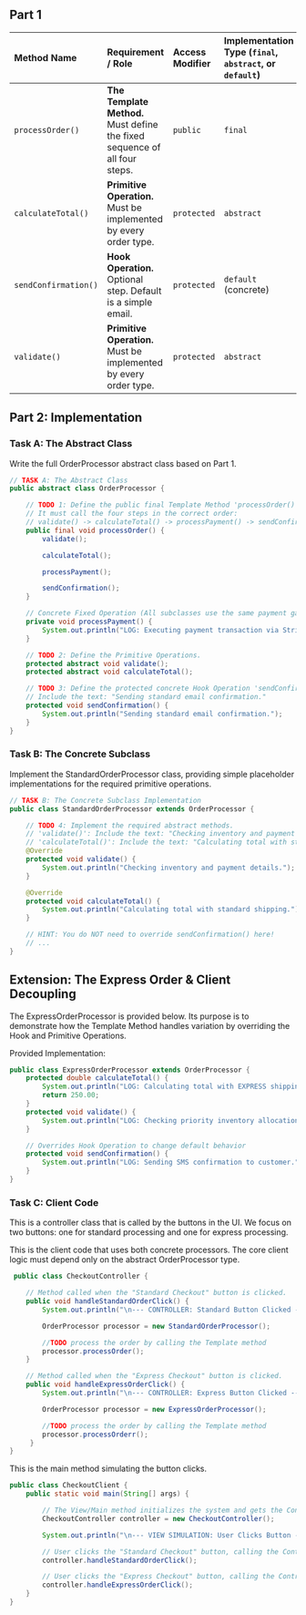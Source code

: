 ## Part 1

| Method Name          | Requirement / Role                                                         | Access Modifier | Implementation Type (`final`, `abstract`, or `default`) | Justification                                                            |
| :------------------- | :------------------------------------------------------------------------- | :-------------- | :------------------------------------------------------ | :----------------------------------------------------------------------- |
| `processOrder()`     | **The Template Method.** Must define the fixed sequence of all four steps. | `public`        | `final`                                                 | Guarantees that the **algorithm order** cannot be changed.               |
| `calculateTotal()`   | **Primitive Operation.** Must be implemented by every order type.          | `protected`     | `abstract`                                              | **Forces** specific implementation details to be provided.               |
| `sendConfirmation()` | **Hook Operation.** Optional step. Default is a simple email.              | `protected`     | `default` (concrete)                                    | Provides a **default implementation** that can be optionally overridden. |
| `validate()`         | **Primitive Operation.** Must be implemented by every order type.          | `protected`     | `abstract`                                              | **Forces** the specific validation logic.                                |

## Part 2: Implementation

### Task A: The Abstract Class

Write the full OrderProcessor abstract class based on Part 1.

```java
// TASK A: The Abstract Class
public abstract class OrderProcessor {

    // TODO 1: Define the public final Template Method 'processOrder()'.
    // It must call the four steps in the correct order:
    // validate() -> calculateTotal() -> processPayment() -> sendConfirmation().
    public final void processOrder() {
        validate();

        calculateTotal();

        processPayment();

        sendConfirmation();
    }

    // Concrete Fixed Operation (All subclasses use the same payment gateway call)
    private void processPayment() {
        System.out.println("LOG: Executing payment transaction via Stripe/PayPal.");
    }

    // TODO 2: Define the Primitive Operations.
    protected abstract void validate();
    protected abstract void calculateTotal();

    // TODO 3: Define the protected concrete Hook Operation 'sendConfirmation()'.
    // Include the text: "Sending standard email confirmation."
    protected void sendConfirmation() {
        System.out.println("Sending standard email confirmation.");
    }
}
```

### Task B: The Concrete Subclass

Implement the StandardOrderProcessor class, providing simple placeholder implementations for the required primitive operations.

```java
// TASK B: The Concrete Subclass Implementation
public class StandardOrderProcessor extends OrderProcessor {

    // TODO 4: Implement the required abstract methods.
    // 'validate()': Include the text: "Checking inventory and payment details."
    // 'calculateTotal()': Include the text: "Calculating total with standard shipping."
    @Override
    protected void validate() {
        System.out.println("Checking inventory and payment details.");
    }

    @Override
    protected void calculateTotal() {
        System.out.println("Calculating total with standard shipping.");
    }

    // HINT: You do NOT need to override sendConfirmation() here!
    // ...
}
```

## Extension: The Express Order & Client Decoupling

The ExpressOrderProcessor is provided below. Its purpose is to demonstrate how the Template Method handles variation by overriding the Hook and Primitive Operations.

Provided Implementation:

```java
public class ExpressOrderProcessor extends OrderProcessor {
    protected double calculateTotal() {
        System.out.println("LOG: Calculating total with EXPRESS shipping fee.");
        return 250.00;
    }
    protected void validate() {
        System.out.println("LOG: Checking priority inventory allocation and premium card limits.");
    }

    // Overrides Hook Operation to change default behavior
    protected void sendConfirmation() {
        System.out.println("LOG: Sending SMS confirmation to customer.");
    }
}
```

### Task C: Client Code

This is a controller class that is called by the buttons in the UI. We focus on two buttons: one for standard processing and one for express processing.

This is the client code that uses both concrete processors. The core client logic must depend only on the abstract OrderProcessor type.

```java
 public class CheckoutController {

    // Method called when the "Standard Checkout" button is clicked.
    public void handleStandardOrderClick() {
        System.out.println("\n--- CONTROLLER: Standard Button Clicked ---");

        OrderProcessor processor = new StandardOrderProcessor();

        //TODO process the order by calling the Template method
        processor.processOrder();
    }

    // Method called when the "Express Checkout" button is clicked.
    public void handleExpressOrderClick() {
        System.out.println("\n--- CONTROLLER: Express Button Clicked ---");

        OrderProcessor processor = new ExpressOrderProcessor();

        //TODO process the order by calling the Template method
        processor.processOrderr();
     }
}
```

This is the main method simulating the button clicks.

```java
public class CheckoutClient {
    public static void main(String[] args) {

        // The View/Main method initializes the system and gets the Controller instance.
        CheckoutController controller = new CheckoutController();

        System.out.println("\n--- VIEW SIMULATION: User Clicks Button ---");

        // User clicks the "Standard Checkout" button, calling the Controller method.
        controller.handleStandardOrderClick();

        // User clicks the "Express Checkout" button, calling the Controller method.
        controller.handleExpressOrderClick();
    }
}
```
